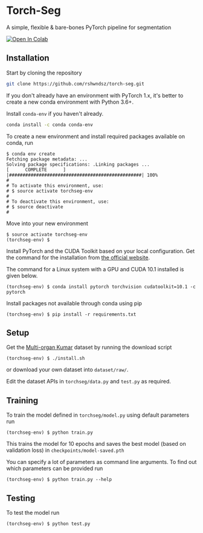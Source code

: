# Torch-Seg

A simple, flexible & bare-bones PyTorch pipeline for segmentation

[![Open In Colab](https://colab.research.google.com/assets/colab-badge.svg)](https://colab.research.google.com/drive/10QGnghYxi0h4oMQ0JcSt_FAX8Ez0VTTe)

## Installation

Start by cloning the repository

```bash
git clone https://github.com/rshwndsz/torch-seg.git
```

If you don't already have an environment with PyTorch 1.x, it's better to create a new conda environment with Python 3.6+.

Install `conda-env` if you haven't already.

```bash
conda install -c conda conda-env
```

To create a new environment and install required packages available on conda, run

```console
$ conda env create
Fetching package metadata: ...
Solving package specifications: .Linking packages ...
[      COMPLETE      ] |#################################################| 100%
#
# To activate this environment, use:
# $ source activate torchseg-env
#
# To deactivate this environment, use:
# $ source deactivate
#
```

Move into your new environment

```console
$ source activate torchseg-env
(torchseg-env) $
```

Install PyTorch and the CUDA Toolkit based on your local configuration. Get the command for the installation from [the official website](https://pytorch.org/).

The command for a Linux system with a GPU and CUDA 10.1 installed is given below.

```console
(torchseg-env) $ conda install pytorch torchvision cudatoolkit=10.1 -c pytorch
```

Install packages not available through conda using pip

```console
(torchseg-env) $ pip install -r requirements.txt
```

## Setup

Get the [Multi-organ Kumar](https://monuseg.grand-challenge.org/Data/) dataset by running the download script

```console
(torchseg-env) $ ./install.sh
```

or download your own dataset into `dataset/raw/`.

Edit the dataset APIs in `torchseg/data.py` and `test.py` as required.

## Training

To train the model defined in `torchseg/model.py` using default parameters run

```console
(torchseg-env) $ python train.py
```

This trains the model for 10 epochs and saves the best model (based on validation loss) in `checkpoints/model-saved.pth`

You can specify a lot of parameters as command line arguments.
To find out which parameters can be provided run

```console
(torchseg-env) $ python train.py --help
```

## Testing

To test the model run

```console
(torchseg-env) $ python test.py
```
